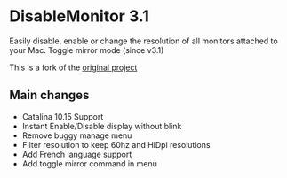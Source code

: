 DisableMonitor 3.1
==============
Easily disable, enable or change the resolution of all monitors attached to your Mac.
Toggle mirror mode (since v3.1)

This is a fork of the [original project](https://github.com/Eun/DisableMonitor) 

Main changes
------------
- Catalina 10.15 Support
- Instant Enable/Disable display without blink
- Remove buggy manage menu
- Filter resolution to keep 60hz and HiDpi resolutions
- Add French language support
- Add toggle mirror command in menu
